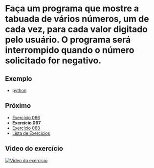 # Faça um programa que mostre a tabuada de vários números, um de cada vez, para cada valor digitado pelo usuário. O programa será interrompido quando o número solicitado for negativo. 

## Exemplo

- [python](python)

## Próximo

- [Exercício 066](../066)
- **Exercício 067**
- [Exercício 068](../068)
- [Lista de Exercicios](../)

## Video do exercício

[![Video do exercício](https://img.youtube.com/vi/X0a5aZg93Uc/maxresdefault.jpg)](https://youtu.be/X0a5aZg93Uc)